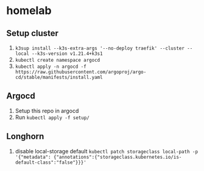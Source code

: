 # homelab

## Setup cluster
1) `k3sup install --k3s-extra-args '--no-deploy traefik' --cluster --local --k3s-version v1.21.4+k3s1`
2) `kubectl create namespace argocd`
3) `kubectl apply -n argocd -f https://raw.githubusercontent.com/argoproj/argo-cd/stable/manifests/install.yaml`

## Argocd

1) Setup this repo in argocd
2) Run `kubectl apply -f setup/`


## Longhorn

1) disable local-storage default `kubectl patch storageclass local-path -p '{"metadata": {"annotations":{"storageclass.kubernetes.io/is-default-class":"false"}}}'`